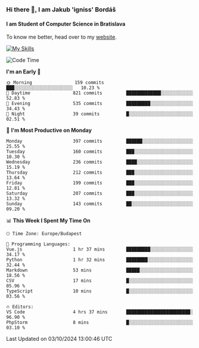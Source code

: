 ### Hi there 👋, I am Jakub 'igniss' Bordáš

#### I am Student of Computer Science in Bratislava
To know me better, head over to my [website](https://bordas.sk).

[![My Skills](https://skillicons.dev/icons?i=js,html,css,figma,svelte,java,kotlin,python,postgresql,typescript,nest,nodejs)](https://bordas.sk)


<!--START_SECTION:waka-->
![Code Time](http://img.shields.io/badge/Code%20Time-1%2C534%20hrs%2052%20mins-blue)

**I'm an Early 🐤** 

```text
🌞 Morning                159 commits         ███░░░░░░░░░░░░░░░░░░░░░░   10.23 % 
🌆 Daytime                821 commits         █████████████░░░░░░░░░░░░   52.83 % 
🌃 Evening                535 commits         █████████░░░░░░░░░░░░░░░░   34.43 % 
🌙 Night                  39 commits          █░░░░░░░░░░░░░░░░░░░░░░░░   02.51 % 
```
📅 **I'm Most Productive on Monday** 

```text
Monday                   397 commits         ██████░░░░░░░░░░░░░░░░░░░   25.55 % 
Tuesday                  160 commits         ███░░░░░░░░░░░░░░░░░░░░░░   10.30 % 
Wednesday                236 commits         ████░░░░░░░░░░░░░░░░░░░░░   15.19 % 
Thursday                 212 commits         ███░░░░░░░░░░░░░░░░░░░░░░   13.64 % 
Friday                   199 commits         ███░░░░░░░░░░░░░░░░░░░░░░   12.81 % 
Saturday                 207 commits         ███░░░░░░░░░░░░░░░░░░░░░░   13.32 % 
Sunday                   143 commits         ██░░░░░░░░░░░░░░░░░░░░░░░   09.20 % 
```


📊 **This Week I Spent My Time On** 

```text
🕑︎ Time Zone: Europe/Budapest

💬 Programming Languages: 
Vue.js                   1 hr 37 mins        █████████░░░░░░░░░░░░░░░░   34.17 % 
Python                   1 hr 32 mins        ████████░░░░░░░░░░░░░░░░░   32.44 % 
Markdown                 53 mins             █████░░░░░░░░░░░░░░░░░░░░   18.56 % 
CSV                      17 mins             █░░░░░░░░░░░░░░░░░░░░░░░░   05.96 % 
TypeScript               10 mins             █░░░░░░░░░░░░░░░░░░░░░░░░   03.56 % 

🔥 Editors: 
VS Code                  4 hrs 37 mins       ████████████████████████░   96.90 % 
PhpStorm                 8 mins              █░░░░░░░░░░░░░░░░░░░░░░░░   03.10 % 
```


 Last Updated on 03/10/2024 13:00:46 UTC
<!--END_SECTION:waka-->

